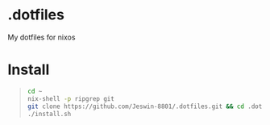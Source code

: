 # .dotfiles

My dotfiles for nixos

# Install

> ```bash
> cd ~
> nix-shell -p ripgrep git
> git clone https://github.com/Jeswin-8801/.dotfiles.git && cd .dotfiles
> ./install.sh
> ```
